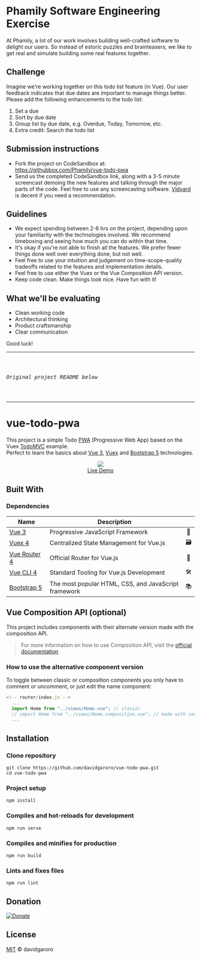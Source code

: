# Phamily Software Engineering Exercise

At Phamily, a lot of our work involves building well-crafted software to delight our users. So instead of estoric puzzles and brainteasers, we like to get real and simulate building some real features together.

## Challenge

Imagine we're working together on this todo list feature (in Vue). Our user feedback indicates that due dates are important to manage things better. Please add the following enhancements to the todo list:

1. Set a due
2. Sort by due date
3. Group list by due date, e.g. Overdue, Today, Tomorrow, etc.
4. Extra credit: Search the todo list

## Submission instructions
* Fork the project on CodeSandbox at: https://githubbox.com/Phamily/vue-todo-pwa
* Send us the completed CodeSandbox link, along with a 3-5 minute screencast demoing the new features and talking through the major parts of the code. Feel free to use any screencasting software. [Vidyard](https://www.vidyard.com/) is decent if you need a recommendation.

## Guidelines
* We expect spending between 2-6 hrs on the project, depending upon your familiarity with the technologies involved. We recommend timeboxing and seeing how much you can do within that time.
* It's okay if you're not able to finish all the features. We prefer fewer things done well over everything done, but not well.
* Feel free to use your intuition and judgement on time-scope-quality tradeoffs related to the features and implementation details.
* Feel free to use either the Vuex or the Vue Composition API version.
* Keep code clean. Make things look nice. Have fun with it!
## What we'll be evaluating
* Clean working code
* Architectural thinking
* Product craftsmanship
* Clear communication

Good luck!

___

<i><pre>

Original project README below

</pre></i>

___

# vue-todo-pwa

This project is a simple Todo [PWA] (Progressive Web App) based on the Vuex [TodoMVC] example.<br>
Perfect to learn the basics about [Vue 3], [Vuex] and [Bootstrap 5] technologies.

[pwa]: https://developers.google.com/web/progressive-web-apps
[todomvc]: https://github.com/vuejs/vuex/tree/4.0/examples
[vue 3]: https://v3.vuejs.org
[vuex]: https://next.vuex.vuejs.org
[bootstrap 5]: https://getbootstrap.com


<p align="center">
  <a href="https://davidgaroro.github.io/vue-todo-pwa" target="_blank" rel="noopener">
    <img src="https://i.imgur.com/2kAywUP.png"><br>
    Live Demo
  </a>
</p>

## Built With

### Dependencies

| Name           | Description                                          |     |
| -------------- | ---------------------------------------------------- | :-: |
| [Vue 3]        | Progressive JavaScript Framework                     | 🖖  |
| [Vuex 4]       | ️Centralized State Management for Vue.js             | 🗃️  |
| [Vue Router 4] | Official Router for Vue.js                           | 🚦  |
| [Vue CLI 4]    | ️Standard Tooling for Vue.js Development             | 🛠️  |
| [Bootstrap 5]  | The most popular HTML, CSS, and JavaScript framework | 📚  |

[vue 3]: https://v3.vuejs.org
[vuex 4]: https://next.vuex.vuejs.org
[vue router 4]: https://next.router.vuejs.org
[vue cli 4]: https://cli.vuejs.org
[bootstrap 5]: https://getbootstrap.com

## Vue Composition API (optional)

This project includes components with their alternate version made with the composition API.

> For more information on how to use Composition API, visit the [official documentation]

[official documentation]: https://v3.vuejs.org/guide/composition-api-introduction.html#why-composition-api

### How to use the alternative component version

To toggle between classic or composition components you only have to comment or uncomment, or just edit the name component:

```js
<!-- router/index.js -->
  ...
  import Home from "../views/Home.vue"; // classic
  // import Home from "../views/Home.composition.vue"; // made with composition api
  ...
```

## Installation

### Clone repository

```
git clone https://github.com/davidgaroro/vue-todo-pwa.git
cd vue-todo-pwa
```

### Project setup

```
npm install
```

### Compiles and hot-reloads for development

```
npm run serve
```

### Compiles and minifies for production

```
npm run build
```

### Lints and fixes files

```
npm run lint
```

## Donation

[![Donate](https://img.shields.io/badge/Donate-PayPal-green.svg)](https://www.paypal.com/donate?hosted_button_id=T7CVYXY994KHJ)

## License

[MIT](./LICENSE) &copy; davidgaroro
